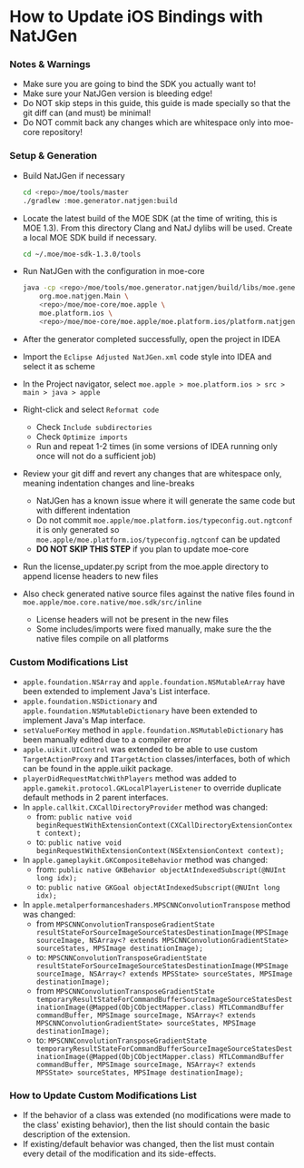 # How to Update iOS Bindings with NatJGen

### Notes & Warnings

* Make sure you are going to bind the SDK you actually want to!
* Make sure your NatJGen version is bleeding edge!
* Do NOT skip steps in this guide, this guide is made specially so that the git diff can (and must) be minimal!
* Do NOT commit back any changes which are whitespace only into moe-core repository!

### Setup & Generation

* Build NatJGen if necessary

	```sh
	cd <repo>/moe/tools/master
	./gradlew :moe.generator.natjgen:build
	```

* Locate the latest build of the MOE SDK (at the time of writing, this is MOE 1.3). From this directory Clang and NatJ dylibs will be used. Create a local MOE SDK build if necessary.
	
	```sh
	cd ~/.moe/moe-sdk-1.3.0/tools
	```

* Run NatJGen with the configuration in moe-core

	```sh
	java -cp <repo>/moe/tools/moe.generator.natjgen/build/libs/moe.generator.natjgen.jar \
	    org.moe.natjgen.Main \
	    <repo>/moe/moe-core/moe.apple \
	    moe.platform.ios \
	    <repo>/moe/moe-core/moe.apple/moe.platform.ios/platform.natjgen
	```

* After the generator completed successfully, open the project in IDEA
* Import the `Eclipse Adjusted NatJGen.xml` code style into IDEA and select it as scheme
* In the Project navigator, select `moe.apple > moe.platform.ios > src > main > java > apple`
* Right-click and select `Reformat code`
	* Check `Include subdirectories`
	* Check `Optimize imports`
	* Run and repeat 1-2 times (in some versions of IDEA running only once will not do a sufficient job)
* Review your git diff and revert any changes that are whitespace only, meaning indentation changes and line-breaks
	* NatJGen has a known issue where it will generate the same code but with different indentation
	* Do not commit `moe.apple/moe.platform.ios/typeconfig.out.ngtconf` it is only generated so `moe.apple/moe.platform.ios/typeconfig.ngtconf` can be updated
	* **DO NOT SKIP THIS STEP** if you plan to update moe-core
* Run the license_updater.py script from the moe.apple directory to append license headers to new files
* Also check generated native source files against the native files found in `moe.apple/moe.core.native/moe.sdk/src/inline`
	* License headers will not be present in the new files
	* Some includes/imports were fixed manually, make sure the the native files compile on all platforms

### Custom Modifications List

* `apple.foundation.NSArray` and `apple.foundation.NSMutableArray` have been extended to implement Java's List interface.
* `apple.foundation.NSDictionary` and `apple.foundation.NSMutableDictionary` have been extended to implement Java's Map interface.
* `setValueForKey` method in `apple.foundation.NSMutableDictionary` has been manually edited due to a compiler error
* `apple.uikit.UIControl` was extended to be able to use custom `TargetActionProxy` and `ITargetAction` classes/interfaces, both of which can be found in the apple.uikit package.
* `playerDidRequestMatchWithPlayers` method was added to `apple.gamekit.protocol.GKLocalPlayerListener` to override duplicate default methods in 2 parent interfaces.
* In `apple.callkit.CXCallDirectoryProvider` method was changed:
	* from: `public native void beginRequestWithExtensionContext(CXCallDirectoryExtensionContext context);`
	* to: `public native void beginRequestWithExtensionContext(NSExtensionContext context);`
* In `apple.gameplaykit.GKCompositeBehavior` method was changed:
	* from: `public native GKBehavior objectAtIndexedSubscript(@NUInt long idx);`
	* to: `public native GKGoal objectAtIndexedSubscript(@NUInt long idx);`
* In `apple.metalperformanceshaders.MPSCNNConvolutionTranspose` method was changed:
    * from `MPSCNNConvolutionTransposeGradientState resultStateForSourceImageSourceStatesDestinationImage(MPSImage sourceImage, NSArray<? extends MPSCNNConvolutionGradientState> sourceStates, MPSImage destinationImage);`
    * to: `MPSCNNConvolutionTransposeGradientState resultStateForSourceImageSourceStatesDestinationImage(MPSImage sourceImage, NSArray<? extends MPSState> sourceStates, MPSImage destinationImage);`
    * from `MPSCNNConvolutionTransposeGradientState temporaryResultStateForCommandBufferSourceImageSourceStatesDestinationImage(@Mapped(ObjCObjectMapper.class) MTLCommandBuffer commandBuffer, MPSImage sourceImage, NSArray<? extends MPSCNNConvolutionGradientState> sourceStates, MPSImage destinationImage);`
    * to: `MPSCNNConvolutionTransposeGradientState temporaryResultStateForCommandBufferSourceImageSourceStatesDestinationImage(@Mapped(ObjCObjectMapper.class) MTLCommandBuffer commandBuffer, MPSImage sourceImage, NSArray<? extends MPSState> sourceStates, MPSImage destinationImage);`

### How to Update Custom Modifications List

* If the behavior of a class was extended (no modifications were made to the class' existing behavior), then the list should contain the basic description of the extension.
* If existing/default behavior was changed, then the list must contain every detail of the modification and its side-effects.

